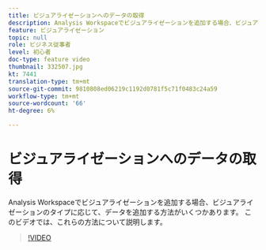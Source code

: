 ```yaml
---
title: ビジュアライゼーションへのデータの取得
description: Analysis Workspaceでビジュアライゼーションを追加する場合、ビジュアライゼーションのタイプに応じて、データを追加する方法がいくつかあります。 このビデオでは、これらの方法について説明します。
feature: ビジュアライゼーション
topic: null
role: ビジネス従事者
level: 初心者
doc-type: feature video
thumbnail: 332507.jpg
kt: 7441
translation-type: tm+mt
source-git-commit: 9810808ed06219c1192d0781f5c71f0483c24a59
workflow-type: tm+mt
source-wordcount: '66'
ht-degree: 6%

---
```



# ビジュアライゼーションへのデータの取得

Analysis Workspaceでビジュアライゼーションを追加する場合、ビジュアライゼーションのタイプに応じて、データを追加する方法がいくつかあります。 このビデオでは、これらの方法について説明します。

>[!VIDEO](https://video.tv.adobe.com/v/332507/?quality=12&learn=on)
